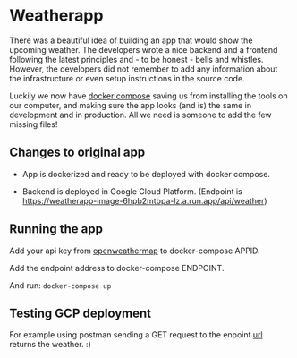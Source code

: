 # Weatherapp

There was a beautiful idea of building an app that would show the upcoming weather. The developers wrote a nice backend and a frontend following the latest principles and - to be honest - bells and whistles. However, the developers did not remember to add any information about the infrastructure or even setup instructions in the source code.

Luckily we now have [docker compose](https://docs.docker.com/compose/) saving us from installing the tools on our computer, and making sure the app looks (and is) the same in development and in production. All we need is someone to add the few missing files!

## Changes to original app

* App is dockerized and ready to be deployed with docker compose.

* Backend is deployed in Google Cloud Platform. (Endpoint is https://weatherapp-image-6hpb2mtbpa-lz.a.run.app/api/weather)

## Running the app

Add your api key from [openweathermap](http://openweathermap.org/) to docker-compose APPID.

Add the endpoint address to docker-compose ENDPOINT.

And run: `docker-compose up`

## Testing GCP deployment

For example using postman sending a GET request to the enpoint [url](https://weatherapp-image-6hpb2mtbpa-lz.a.run.app/api/weather) returns the weather. :)